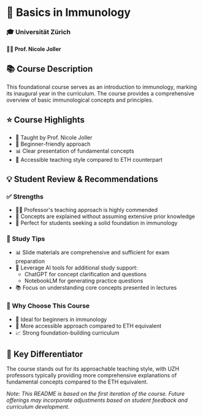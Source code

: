 # 🔬 Basics in Immunology
### 🎓 Universität Zürich
#### 👩‍🔬 Prof. Nicole Joller

## 📚 Course Description
This foundational course serves as an introduction to immunology, marking its inaugural year in the curriculum. The course provides a comprehensive overview of basic immunological concepts and principles.

## ⭐ Course Highlights
- 🌟 Taught by Prof. Nicole Joller
- 🎯 Beginner-friendly approach
- 📊 Clear presentation of fundamental concepts
- 🤝 Accessible teaching style compared to ETH counterpart

## 💡 Student Review & Recommendations

### ✅ Strengths
- 👩‍🏫 Professor's teaching approach is highly commended
- 📖 Concepts are explained without assuming extensive prior knowledge
- 🎯 Perfect for students seeking a solid foundation in immunology

### 📝 Study Tips
- 📊 Slide materials are comprehensive and sufficient for exam preparation
- 🤖 Leverage AI tools for additional study support:
  - ChatGPT for concept clarification and questions
  - NotebookLM for generating practice questions
- 📚 Focus on understanding core concepts presented in lectures

### 💭 Why Choose This Course
- 🎯 Ideal for beginners in immunology
- 👥 More accessible approach compared to ETH equivalent
- 📈 Strong foundation-building curriculum

## 💫 Key Differentiator
The course stands out for its approachable teaching style, with UZH professors typically providing more comprehensive explanations of fundamental concepts compared to the ETH equivalent.

*Note: This README is based on the first iteration of the course. Future offerings may incorporate adjustments based on student feedback and curriculum development.*